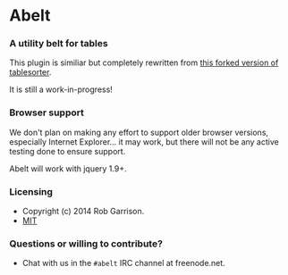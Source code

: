 # Abelt

### A utility belt for tables

This plugin is similiar but completely rewritten from [this forked version of tablesorter](//github.com/Mottie/tablesorter).

It is still a work-in-progress!

### Browser support

We don't plan on making any effort to support older browser versions, especially Internet Explorer... it may work, but there will not be any active testing done to ensure support.

Abelt will work with jquery 1.9+.

### Licensing

* Copyright (c) 2014 Rob Garrison.
* [MIT](//www.opensource.org/licenses/mit-license.php)

### Questions or willing to contribute?

* Chat with us in the `#abelt` IRC channel at freenode.net.
